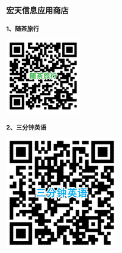 ## 宏天信息应用商店
### 1、随茶旅行
![随茶旅行](https://raw.githubusercontent.com/LiuCao/HTStore/master/QRCode/travelwithtea.png)

### 2、三分钟英语
![三分钟英语](https://raw.githubusercontent.com/LiuCao/HTStore/master/QRCode/3mins.png)

